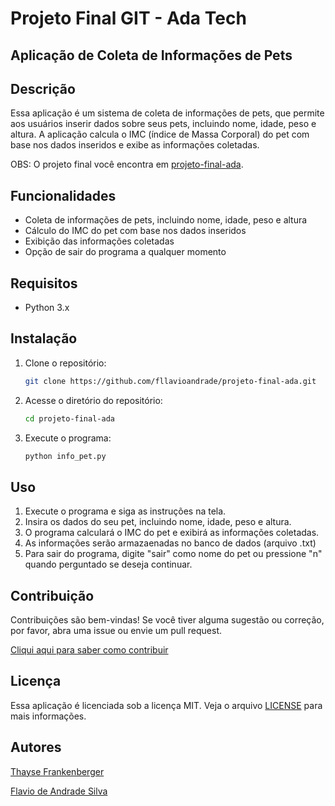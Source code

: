 # Projeto Final GIT - Ada Tech 

## Aplicação de Coleta de Informações de Pets

## Descrição

Essa aplicação é um sistema de coleta de informações de pets, que permite aos usuários inserir dados sobre seus pets, incluindo nome, idade, peso e altura. A aplicação calcula o IMC (índice de Massa Corporal) do pet com base nos dados inseridos e exibe as informações coletadas.

OBS: O projeto final você encontra em [projeto-final-ada](https://github.com/ThayseAda/projeto-final-ada).

## Funcionalidades

- Coleta de informações de pets, incluindo nome, idade, peso e altura
- Cálculo do IMC do pet com base nos dados inseridos
- Exibição das informações coletadas
- Opção de sair do programa a qualquer momento

## Requisitos

- Python 3.x

## Instalação

1. Clone o repositório:
   ```bash
   git clone https://github.com/fllavioandrade/projeto-final-ada.git
   ```
2. Acesse o diretório do repositório:
   ```bash
   cd projeto-final-ada
   ```
3. Execute o programa:
   ```bash
   python info_pet.py
   ```

## Uso

1. Execute o programa e siga as instruções na tela.
2. Insira os dados do seu pet, incluindo nome, idade, peso e altura.
3. O programa calculará o IMC do pet e exibirá as informações coletadas.
4. As informações serão armazaenadas no banco de dados (arquivo .txt)
5. Para sair do programa, digite "sair" como nome do pet ou pressione "n" quando perguntado se deseja continuar.

## Contribuição

Contribuições são bem-vindas! Se você tiver alguma sugestão ou correção, por favor, abra uma issue ou envie um pull request. <p>
[Cliqui aqui para saber como contribuir](/Contributing/CONTRIBUTING.md)


## Licença

Essa aplicação é licenciada sob a licença MIT. Veja o arquivo [LICENSE](https://opensource.org/license/mit) para mais informações.

## Autores
[Thayse Frankenberger](https://www.linkedin.com/in/thayse-frankenberger-9832161b7/)
<br>

[Flavio de Andrade Silva](https://www.linkedin.com/in/flavio-de-andrade/)
